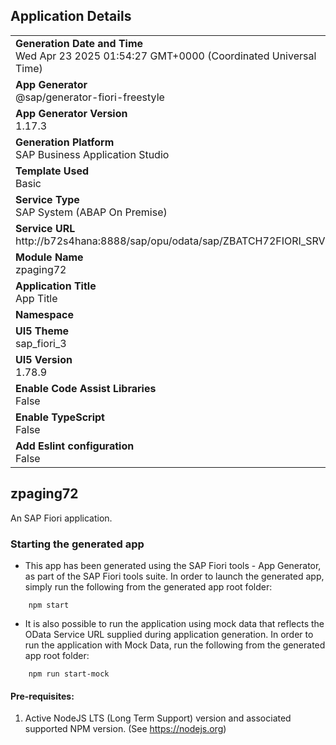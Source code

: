 ## Application Details
|               |
| ------------- |
|**Generation Date and Time**<br>Wed Apr 23 2025 01:54:27 GMT+0000 (Coordinated Universal Time)|
|**App Generator**<br>@sap/generator-fiori-freestyle|
|**App Generator Version**<br>1.17.3|
|**Generation Platform**<br>SAP Business Application Studio|
|**Template Used**<br>Basic|
|**Service Type**<br>SAP System (ABAP On Premise)|
|**Service URL**<br>http://b72s4hana:8888/sap/opu/odata/sap/ZBATCH72FIORI_SRV|
|**Module Name**<br>zpaging72|
|**Application Title**<br>App Title|
|**Namespace**<br>|
|**UI5 Theme**<br>sap_fiori_3|
|**UI5 Version**<br>1.78.9|
|**Enable Code Assist Libraries**<br>False|
|**Enable TypeScript**<br>False|
|**Add Eslint configuration**<br>False|

## zpaging72

An SAP Fiori application.

### Starting the generated app

-   This app has been generated using the SAP Fiori tools - App Generator, as part of the SAP Fiori tools suite.  In order to launch the generated app, simply run the following from the generated app root folder:

```
    npm start
```

- It is also possible to run the application using mock data that reflects the OData Service URL supplied during application generation.  In order to run the application with Mock Data, run the following from the generated app root folder:

```
    npm run start-mock
```

#### Pre-requisites:

1. Active NodeJS LTS (Long Term Support) version and associated supported NPM version.  (See https://nodejs.org)


